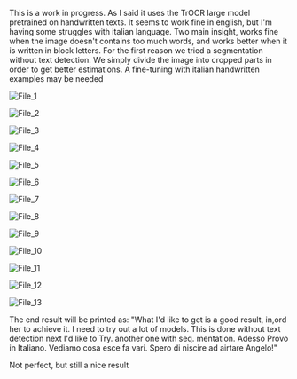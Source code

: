 This is a work in progress. As I said it uses the TrOCR large model pretrained on handwritten texts. It seems to work fine in english, but I'm having some struggles with italian language.
Two main insight, works fine when the image doesn't contains too much words, and works better when it is written in block letters. 
For the first reason we tried a segmentation without text detection. We simply divide the image into cropped parts in order to get better estimations.
A fine-tuning with italian handwritten examples may be needed

![File_1](https://github.com/Nava-s/Handwritten-text/upload/main/images/handwritten/File_1.png)

![File_2](https://github.com/Nava-s/Handwritten-text/upload/main/images/handwritten/File_2.png)

![File_3](https://github.com/Nava-s/Handwritten-text/upload/main/images/handwritten/File_3.png)

![File_4](https://github.com/Nava-s/Handwritten-text/upload/main/images/handwritten/File_4.png)

![File_5](https://github.com/Nava-s/Handwritten-text/upload/main/images/handwritten/File_5.png)

![File_6](https://github.com/Nava-s/Handwritten-text/upload/main/images/handwritten/File_6.png)

![File_7](https://github.com/Nava-s/Handwritten-text/upload/main/images/handwritten/File_7.png)

![File_8](https://github.com/Nava-s/Handwritten-text/upload/main/images/handwritten/File_8.png)

![File_9](https://github.com/Nava-s/Handwritten-text/upload/main/images/handwritten/File_9.png)

![File_10](https://github.com/Nava-s/Handwritten-text/upload/main/images/handwritten/File_10.png)

![File_11](https://github.com/Nava-s/Handwritten-text/upload/main/images/handwritten/File_11.png)

![File_12](https://github.com/Nava-s/Handwritten-text/upload/main/images/handwritten/File_12.png)

![File_13](https://github.com/Nava-s/Handwritten-text/upload/main/images/handwritten/File_13.png)

The end result will be printed as:
"What I'd like to get is a good result, in,ord her to achieve it. I need to try out a lot of models. This is done without text detection next I'd like to Try. another one with seq. mentation. Adesso Provo in Italiano. Vediamo cosa esce fa vari. Spero di niscire ad 
airtare Angelo!"

Not perfect, but still a nice result





